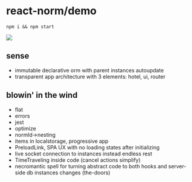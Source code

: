 # react-norm/demo

`npm i && npm start`

![](./primavera.jpg)

## sense

- immutable declarative orm with parent instances autoupdate
- transparent app architecture with 3 elements: hotel, ui, router

## blowin' in the wind

- flat
- errors
- jest
- optimize
- normId->nesting
- items in localstorage, progressive app
- PreloadLink, SPA UX with no loading states after initializing
- live socket connection to instances instead endless rest
- TimeTraveling inside code (cancel actions simplify)
- necromantic spell for turning abstract code to both hooks and server-side db instances changes (the-doors)
